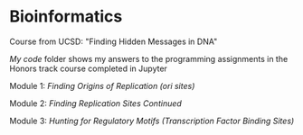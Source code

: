 # Bioinformatics
 Course from UCSD: "Finding Hidden Messages in DNA"  
   
 *My code* folder shows my answers to the programming assignments in the Honors track course completed in Jupyter  
   
 Module 1: *Finding Origins of Replication (*ori* sites)*  

 Module 2: *Finding Replication Sites Continued*  

 Module 3: *Hunting for Regulatory Motifs (Transcription Factor Binding Sites)*  

 
